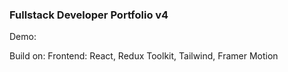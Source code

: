 <h3>Fullstack Developer Portfolio v4</h3>

Demo:

Build on:
Frontend: React, Redux Toolkit, Tailwind, Framer Motion

